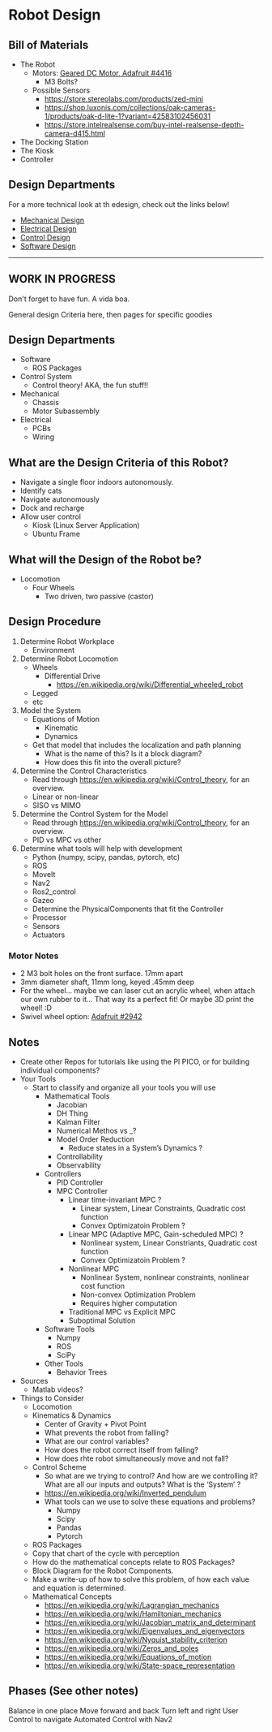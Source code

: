 # Robot Design

## Bill of Materials
- The Robot
    - Motors: [Geared DC Motor, Adafruit #4416](https://www.adafruit.com/product/4416)
        - M3 Bolts?
    - Possible Sensors
        - https://store.stereolabs.com/products/zed-mini
        - https://shop.luxonis.com/collections/oak-cameras-1/products/oak-d-lite-1?variant=42583102456031
        - https://store.intelrealsense.com/buy-intel-realsense-depth-camera-d415.html
- The Docking Station
- The Kiosk
- Controller

## Design Departments
For a more technical look at th edesign, check out the links below!

- [Mechanical Design](departments/mechanical.md)
- [Electrical Design](departments/electrical.md)
- [Control Design](departments/control.md)
- [Software Design](departments/software.md)


---
WORK IN PROGRESS
---

Don't forget to have fun. A vida boa.

General design Criteria here, then pages for specific goodies


## Design Departments
- Software
    - ROS Packages
- Control System
    - Control theory! AKA, the fun stuff!!
- Mechanical
    - Chassis
    - Motor Subassembly
- Electrical
    - PCBs
    - Wiring


## What are the Design Criteria of this Robot?
- Navigate a single floor indoors autonomously.
- Identify cats
- Navigate autonomously
- Dock and recharge
- Allow user control
    - Kiosk (Linux Server Application)
    - Ubuntu Frame

## What will the Design of the Robot be?
- Locomotion
    - Four Wheels
        - Two driven, two passive (castor)

## Design Procedure
1. Determine Robot Workplace
    - Environment
1. Determine Robot Locomotion
    - Wheels
        - Differential Drive
            - https://en.wikipedia.org/wiki/Differential_wheeled_robot 
    - Legged
    - etc
1. Model the System
    - Equations of Motion
        - Kinematic
        - Dynamics
    - Get that model that includes the localization and path planning
        - What is the name of this? Is it a block diagram?
        - How does this fit into the overall picture?
1. Determine the Control Characteristics
    - Read through https://en.wikipedia.org/wiki/Control_theory, for an overview.
    - Linear or non-linear
    - SISO vs MIMO
1. Determine the Control System for the Model
    - Read through https://en.wikipedia.org/wiki/Control_theory, for an overview.
    - PID vs MPC vs other
1. Determine what tools will help with development	
    - Python (numpy, scipy, pandas, pytorch, etc)
    - ROS
    - MoveIt
    - Nav2
    - Ros2_control
    - Gazeo
    - Determine the PhysicalComponents that fit the Controller
    - Processor
    - Sensors
    - Actuators


### Motor Notes
- 2 M3 bolt holes on the front surface. 17mm apart
- 3mm diameter shaft, 11mm long, keyed .45mm deep
- For the wheel... maybe we can laser cut an acrylic wheel, when attach our own rubber to it... That way its a perfect fit! Or maybe 3D print the wheel! :D
- Swivel wheel option: [Adafruit #2942](https://www.adafruit.com/product/2942)

## Notes
- Create other Repos for tutorials like using the PI PICO, or for building individual components?
- Your Tools
    - Start to classify and organize all your tools you will use
        - Mathematical Tools
            - Jacobian 
            - DH Thing 
            - Kalman Filter 
            - Numerical Methos vs _? 
            - Model Order Reduction 
                - Reduce states in a System’s Dynamics ? 
            - Controllability 
            - Observability 
        - Controllers
            - PID Controller
            - MPC Controller
                - Linear time-invariant MPC ?
                    - Linear system, Linear Constraints, Quadratic cost function
                    - Convex Optimizatoin Problem ?
                - Linear MPC (Adaptive MPC, Gain-scheduled MPC) ?
                    - Nonlinear system, Linear Constriants, Quadratic cost function
                    - Convex Optimizatoin Problem ?
                - Nonlinear MPC
                    - Nonlinear System, nonlinear constraints, nonlinear cost function
                    - Non-convex Optimization Problem
                    - Requires higher computation
                - Traditional MPC vs Explicit MPC
                - Suboptimal Solution
        - Software Tools
            - Numpy
            - ROS
            - SciPy
        - Other Tools
            - Behavior Trees
- Sources
    - Matlab videos?
- Things to Consider
    - Locomotion
    - Kinematics & Dynamics
        - Center of Gravity + Pivot Point
        - What prevents the robot from falling?
        - What are our control variables?
        - How does the robot correct itself from falling?
        - How does rhte robot simultaneously move and not fall?
    - Control Scheme
        - So what are we trying to control? And how are we controlling it? What are all our inputs and outputs? What is the ‘System’ ?
        - https://en.wikipedia.org/wiki/Inverted_pendulum
        - What tools can we use to solve these equations and problems?
            - Numpy
            - Scipy
            - Pandas
            - Pytorch
    - ROS Packages
    - Copy that chart of the cycle with perception
    - How do the mathematical concepts relate to ROS Packages?
    - Block Diagram for the Robot Components.
    - Make a write-up of how to solve this problem, of how each value and equation is determined.
    - Mathematical Concepts
        - https://en.wikipedia.org/wiki/Lagrangian_mechanics
        - https://en.wikipedia.org/wiki/Hamiltonian_mechanics
        - https://en.wikipedia.org/wiki/Jacobian_matrix_and_determinant
        - https://en.wikipedia.org/wiki/Eigenvalues_and_eigenvectors
        - https://en.wikipedia.org/wiki/Nyquist_stability_criterion
        - https://en.wikipedia.org/wiki/Zeros_and_poles
        - https://en.wikipedia.org/wiki/Equations_of_motion
        - https://en.wikipedia.org/wiki/State-space_representation

## Phases (See other notes)
Balance in one place
Move forward and back
Turn left and right
User Control to navigate
Automated Control with Nav2